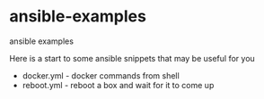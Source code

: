 # ansible-examples
ansible examples

Here is a start to some ansible snippets that may be useful for you

- docker.yml - docker commands from shell
- reboot.yml - reboot a box and wait for it to come up
